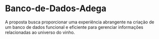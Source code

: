 # Banco-de-Dados-Adega
A proposta busca proporcionar uma experiência abrangente na criação de um banco de dados funcional e eficiente para gerenciar informações relacionadas ao universo do vinho.

